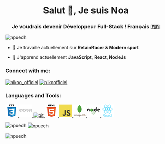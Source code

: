 <h1 align="center">Salut 👋, Je suis Noa</h1>
<h3 align="center">Je voudrais devenir Développeur Full-Stack ! Français 🇫🇷</h3>

<p align="left"> <img src="https://komarev.com/ghpvc/?username=npuech&label=Profile%20views&color=0e75b6&style=flat" alt="npuech" /> </p>

- 🔭 Je travaille actuellement sur **RetainRacer & Modern sport**

- 🌱 J'apprend actuellement **JavaScript, React, NodeJs**

<h3 align="left">Connect with me:</h3>
<p align="left">
<a href="https://twitter.com/nikoo_officiel" target="blank"><img align="center" src="https://raw.githubusercontent.com/rahuldkjain/github-profile-readme-generator/master/src/images/icons/Social/twitter.svg" alt="nikoo_officiel" height="30" width="40" /></a>
<a href="https://discord.gg/nikoofficiel" target="blank"><img align="center" src="https://raw.githubusercontent.com/rahuldkjain/github-profile-readme-generator/master/src/images/icons/Social/discord.svg" alt="nikoofficiel" height="30" width="40" /></a>
</p>

<h3 align="left">Languages and Tools:</h3>
<p align="left"> <a href="https://www.w3schools.com/css/" target="_blank" rel="noreferrer"> <img src="https://raw.githubusercontent.com/devicons/devicon/master/icons/css3/css3-original-wordmark.svg" alt="css3" width="40" height="40"/> </a> <a href="https://expressjs.com" target="_blank" rel="noreferrer"> <img src="https://raw.githubusercontent.com/devicons/devicon/master/icons/express/express-original-wordmark.svg" alt="express" width="40" height="40"/> </a> <a href="https://git-scm.com/" target="_blank" rel="noreferrer"> <img src="https://www.vectorlogo.zone/logos/git-scm/git-scm-icon.svg" alt="git" width="40" height="40"/> </a> <a href="https://www.w3.org/html/" target="_blank" rel="noreferrer"> <img src="https://raw.githubusercontent.com/devicons/devicon/master/icons/html5/html5-original-wordmark.svg" alt="html5" width="40" height="40"/> </a> <a href="https://developer.mozilla.org/en-US/docs/Web/JavaScript" target="_blank" rel="noreferrer"> <img src="https://raw.githubusercontent.com/devicons/devicon/master/icons/javascript/javascript-original.svg" alt="javascript" width="40" height="40"/> </a> <a href="https://www.mongodb.com/" target="_blank" rel="noreferrer"> <img src="https://raw.githubusercontent.com/devicons/devicon/master/icons/mongodb/mongodb-original-wordmark.svg" alt="mongodb" width="40" height="40"/> </a> <a href="https://nodejs.org" target="_blank" rel="noreferrer"> <img src="https://raw.githubusercontent.com/devicons/devicon/master/icons/nodejs/nodejs-original-wordmark.svg" alt="nodejs" width="40" height="40"/> </a> <a href="https://reactjs.org/" target="_blank" rel="noreferrer"> <img src="https://raw.githubusercontent.com/devicons/devicon/master/icons/react/react-original-wordmark.svg" alt="react" width="40" height="40"/> </a> </p>

<p><img align="left" src="https://github-readme-stats.vercel.app/api/top-langs?username=npuech&show_icons=true&locale=en&layout=compact" alt="npuech" /></p>

<p>&nbsp;<img align="center" src="https://github-readme-stats.vercel.app/api?username=npuech&show_icons=true&locale=en" alt="npuech" /></p>

<p><img align="center" src="https://github-readme-streak-stats.herokuapp.com/?user=npuech&" alt="npuech" /></p>

